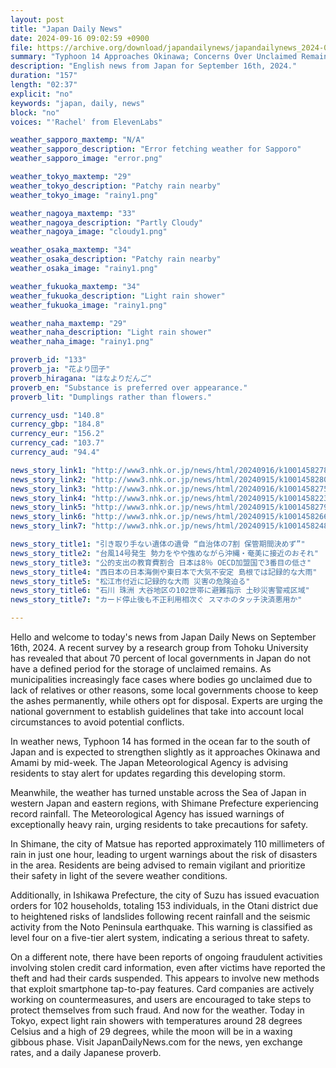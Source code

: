 ```yaml
---
layout: post
title: "Japan Daily News"
date: 2024-09-16 09:02:59 +0900
file: https://archive.org/download/japandailynews/japandailynews_2024-09-16.mp3
summary: "Typhoon 14 Approaches Okinawa; Concerns Over Unclaimed Remains, & more…"
description: "English news from Japan for September 16th, 2024."
duration: "157"
length: "02:37"
explicit: "no"
keywords: "japan, daily, news"
block: "no"
voices: "'Rachel' from ElevenLabs"

weather_sapporo_maxtemp: "N/A"
weather_sapporo_description: "Error fetching weather for Sapporo"
weather_sapporo_image: "error.png"

weather_tokyo_maxtemp: "29"
weather_tokyo_description: "Patchy rain nearby"
weather_tokyo_image: "rainy1.png"

weather_nagoya_maxtemp: "33"
weather_nagoya_description: "Partly Cloudy"
weather_nagoya_image: "cloudy1.png"

weather_osaka_maxtemp: "34"
weather_osaka_description: "Patchy rain nearby"
weather_osaka_image: "rainy1.png"

weather_fukuoka_maxtemp: "34"
weather_fukuoka_description: "Light rain shower"
weather_fukuoka_image: "rainy1.png"

weather_naha_maxtemp: "29"
weather_naha_description: "Light rain shower"
weather_naha_image: "rainy1.png"

proverb_id: "133"
proverb_ja: "花より団子"
proverb_hiragana: "はなよりだんご"
proverb_en: "Substance is preferred over appearance."
proverb_lit: "Dumplings rather than flowers."

currency_usd: "140.8"
currency_gbp: "184.8"
currency_eur: "156.2"
currency_cad: "103.7"
currency_aud: "94.4"

news_story_link1: "http://www3.nhk.or.jp/news/html/20240916/k10014582781000.html"
news_story_link2: "http://www3.nhk.or.jp/news/html/20240915/k10014582801000.html"
news_story_link3: "http://www3.nhk.or.jp/news/html/20240916/k10014582751000.html"
news_story_link4: "http://www3.nhk.or.jp/news/html/20240915/k10014582231000.html"
news_story_link5: "http://www3.nhk.or.jp/news/html/20240915/k10014582791000.html"
news_story_link6: "http://www3.nhk.or.jp/news/html/20240915/k10014582661000.html"
news_story_link7: "http://www3.nhk.or.jp/news/html/20240915/k10014582481000.html"

news_story_title1: "引き取り手ない遺体の遺骨 “自治体の7割 保管期間決めず”"
news_story_title2: "台風14号発生 勢力をやや強めながら沖縄・奄美に接近のおそれ"
news_story_title3: "公的支出の教育費割合 日本は8％ OECD加盟国で3番目の低さ"
news_story_title4: "西日本の日本海側や東日本で大気不安定 島根では記録的な大雨"
news_story_title5: "松江市付近に記録的な大雨 災害の危険迫る"
news_story_title6: "石川 珠洲 大谷地区の102世帯に避難指示 土砂災害警戒区域"
news_story_title7: "カード停止後も不正利用相次ぐ スマホのタッチ決済悪用か"

---
```


Hello and welcome to today's news from Japan Daily News on September 16th, 2024. A recent survey by a research group from Tohoku University has revealed that about 70 percent of local governments in Japan do not have a defined period for the storage of unclaimed remains. As municipalities increasingly face cases where bodies go unclaimed due to lack of relatives or other reasons, some local governments choose to keep the ashes permanently, while others opt for disposal. Experts are urging the national government to establish guidelines that take into account local circumstances to avoid potential conflicts.

In weather news, Typhoon 14 has formed in the ocean far to the south of Japan and is expected to strengthen slightly as it approaches Okinawa and Amami by mid-week. The Japan Meteorological Agency is advising residents to stay alert for updates regarding this developing storm.

Meanwhile, the weather has turned unstable across the Sea of Japan in western Japan and eastern regions, with Shimane Prefecture experiencing record rainfall. The Meteorological Agency has issued warnings of exceptionally heavy rain, urging residents to take precautions for safety.

In Shimane, the city of Matsue has reported approximately 110 millimeters of rain in just one hour, leading to urgent warnings about the risk of disasters in the area. Residents are being advised to remain vigilant and prioritize their safety in light of the severe weather conditions.

Additionally, in Ishikawa Prefecture, the city of Suzu has issued evacuation orders for 102 households, totaling 153 individuals, in the Otani district due to heightened risks of landslides following recent rainfall and the seismic activity from the Noto Peninsula earthquake. This warning is classified as level four on a five-tier alert system, indicating a serious threat to safety.

On a different note, there have been reports of ongoing fraudulent activities involving stolen credit card information, even after victims have reported the theft and had their cards suspended. This appears to involve new methods that exploit smartphone tap-to-pay features. Card companies are actively working on countermeasures, and users are encouraged to take steps to protect themselves from such fraud. And now for the weather. Today in Tokyo, expect light rain showers with temperatures around 28 degrees Celsius and a high of 29 degrees, while the moon will be in a waxing gibbous phase.  Visit JapanDailyNews.com for the news, yen exchange rates, and a daily Japanese proverb.
